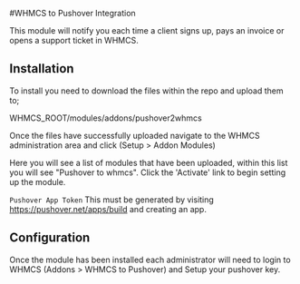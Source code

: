 #WHMCS to Pushover Integration

This module will notify you each time a client signs up, pays an invoice or opens a support ticket in WHMCS.

## Installation

To install you need to download the files within the repo and upload them to;

WHMCS_ROOT/modules/addons/pushover2whmcs

Once the files have successfully uploaded navigate to the WHMCS administration area and click (Setup > Addon Modules)

Here you will see a list of modules that have been uploaded, within this list you will see "Pushover to whmcs". Click the 'Activate' link to begin setting up the module.

`Pushover App Token` This must be generated by visiting https://pushover.net/apps/build and creating an app.


## Configuration

Once the module has been installed each administrator will need to login to WHMCS (Addons > WHMCS to Pushover) and Setup your pushover key.
